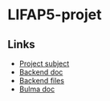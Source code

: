 # LIFAP5-projet

## Links

- [Project subject](http://emmanuel.coquery.pages.univ-lyon1.fr/enseignement/lifap5/projet_2021p/)
- [Backend doc](https://lifap5.univ-lyon1.fr/api-docs/)
- [Backend files](https://forge.univ-lyon1.fr/inf2026l-lifap5/lifap5-backend-2021p)
- [Bulma doc](https://bulma.io/documentation/)